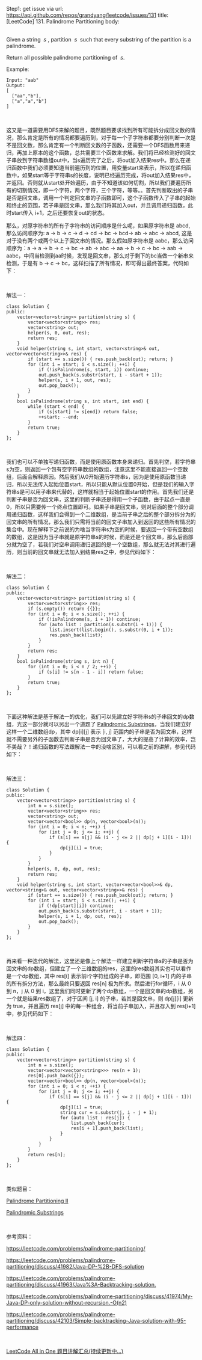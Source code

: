 Step1: get issue via url: https://api.github.com/repos/grandyang/leetcode/issues/131 
 title:[LeetCode] 131. Palindrome Partitioning 
 body:  
  

Given a string  _s_ , partition  _s_  such that every substring of the partition is a palindrome.

Return all possible palindrome partitioning of  _s_.

Example:
    
    
    Input: "aab"
    Output:
    [
      ["aa","b"],
      ["a","a","b"]
    ]

 

这又是一道需要用DFS来解的题目，既然题目要求找到所有可能拆分成回文数的情况，那么肯定是所有的情况都要遍历到，对于每一个子字符串都要分别判断一次是不是回文数，那么肯定有一个判断回文数的子函数，还需要一个DFS函数用来递归，再加上原本的这个函数，总共需要三个函数来求解。我们将已经检测好的回文子串放到字符串数组out中，当s遍历完了之后，将out加入结果res中。那么在递归函数中我们必须要知道当前遍历到的位置，用变量start来表示，所以在递归函数中，如果start等于字符串s的长度，说明已经遍历完成，将out加入结果res中，并返回。否则就从start处开始遍历，由于不知道该如何切割，所以我们要遍历所有的切割情况，即一个字符，两个字符，三个字符，等等。。首先判断取出的子串是否是回文串，调用一个判定回文串的子函数即可，这个子函数传入了子串的起始和终止的范围，若子串是回文串，那么我们将其加入out，并且调用递归函数，此时start传入 i+1，之后还要恢复out的状态。

那么，对原字符串的所有子字符串的访问顺序是什么呢，如果原字符串是 abcd, 那么访问顺序为: a -> b -> c -> d -> cd -> bc -> bcd-> ab -> abc -> abcd, 这是对于没有两个或两个以上子回文串的情况。那么假如原字符串是 aabc，那么访问顺序为：a -> a -> b -> c -> bc -> ab -> abc -> aa -> b -> c -> bc -> aab -> aabc，中间当检测到aa时候，发现是回文串，那么对于剩下的bc当做一个新串来检测，于是有 b -> c -> bc，这样扫描了所有情况，即可得出最终答案，代码如下：

 

解法一：
    
    
    class Solution {
    public:
        vector<vector<string>> partition(string s) {
            vector<vector<string>> res;
            vector<string> out;
            helper(s, 0, out, res);
            return res;
        }
        void helper(string s, int start, vector<string>& out, vector<vector<string>>& res) {
            if (start == s.size()) { res.push_back(out); return; }
            for (int i = start; i < s.size(); ++i) {
                if (!isPalindrome(s, start, i)) continue;
                out.push_back(s.substr(start, i - start + 1));
                helper(s, i + 1, out, res);
                out.pop_back();
            }
        }
        bool isPalindrome(string s, int start, int end) {
            while (start < end) {
                if (s[start] != s[end]) return false;
                ++start; --end;
            }
            return true;
        }
    };

 

我们也可以不单独写递归函数，而是使用原函数本身来递归。首先判空，若字符串s为空，则返回一个包有空字符串数组的数组，注意这里不能直接返回一个空数组，后面会解释原因。然后我们从0开始遍历字符串s，因为是使用原函数当递归，所以无法传入起始位置start，所以只能从默认位置0开始，但是我们的输入字符串s是可以用子串来代替的，这样就相当于起始位置start的作用。首先我们还是判断子串是否为回文串，这里的判断子串还是得用一个子函数，由于起点一直是0，所以只需要传一个终点位置即可。如果子串是回文串，则对后面的整个部分调用递归函数，这样我们会得到一个二维数组，是当前子串之后的整个部分拆分为的回文串的所有情况，那么我们只需将当前的回文子串加入到返回的这些所有情况的集合中。现在解释下之前说的为啥当字符串s为空的时候，要返回一个带有空数组的数组，这是因为当子串就是原字符串s的时候，而是还是个回文串，那么后面部分就为空了，若我们对空串调用递归返回的是一个空数组，那么就无法对其进行遍历，则当前的回文串就无法加入到结果res之中，参见代码如下：

 

解法二：
    
    
    class Solution {
    public:
        vector<vector<string>> partition(string s) {
            vector<vector<string>> res;
            if (s.empty()) return {{}};
            for (int i = 0; i < s.size(); ++i) {
                if (!isPalindrome(s, i + 1)) continue;
                for (auto list : partition(s.substr(i + 1))) {
                    list.insert(list.begin(), s.substr(0, i + 1));
                    res.push_back(list);
                }
            }
            return res;
        }
        bool isPalindrome(string s, int n) {
            for (int i = 0; i < n / 2; ++i) {
                if (s[i] != s[n - 1 - i]) return false;
            }
            return true;
        }
    };

 

下面这种解法是基于解法一的优化，我们可以先建立好字符串s的子串回文的dp数组，光这一部分就可以另出一个道题了 [Palindromic Substrings](http://www.cnblogs.com/grandyang/p/7404777.html)，当我们建立好这样一个二维数组dp，其中 dp[i][j] 表示 [i, j] 范围内的子串是否为回文串，这样就不需要另外的子函数去判断子串是否为回文串了，大大的提高了计算的效率，岂不美哉？！递归函数的写法跟解法一中的没啥区别，可以看之前的讲解，参见代码如下：

 

解法三：
    
    
    class Solution {
    public:
        vector<vector<string>> partition(string s) {
            int n = s.size();
            vector<vector<string>> res;
            vector<string> out;
            vector<vector<bool>> dp(n, vector<bool>(n));
            for (int i = 0; i < n; ++i) {
                for (int j = 0; j <= i; ++j) {
                    if (s[i] == s[j] && (i - j <= 2 || dp[j + 1][i - 1])) {
                        dp[j][i] = true;
                    }
                }
            }
            helper(s, 0, dp, out, res);
            return res;
        }
        void helper(string s, int start, vector<vector<bool>>& dp, vector<string>& out, vector<vector<string>>& res) {
            if (start == s.size()) { res.push_back(out); return; }
            for (int i = start; i < s.size(); ++i) {
                if (!dp[start][i]) continue;
                out.push_back(s.substr(start, i - start + 1));
                helper(s, i + 1, dp, out, res);
                out.pop_back();
            }
        }
    };

 

再来看一种迭代的解法，这里还是像上个解法一样建立判断字符串s的子串是否为回文串的dp数组，但建立了一个三维数组的res，这里的res数组其实也可以看作是一个dp数组，其中 res[i] 表示前i个字符组成的子串，即范围 [0, i+1] 内的子串的所有拆分方法，那么最终只要返回 res[n] 极为所求。然后进行for循环，i 从 0 到 n，j 从 0 到 i，这里我们同时更新了两个dp数组，一个是回文串的dp数组，另一个就是结果res数组了，对于区间 [j, i] 的子串，若其是回文串，则 dp[j][i] 更新为 true，并且遍历 res[j] 中的每一种组合，将当前子串加入，并且存入到 res[i+1] 中，参见代码如下：

 

解法四：
    
    
    class Solution {
    public:
        vector<vector<string>> partition(string s) {
            int n = s.size();
            vector<vector<vector<string>>> res(n + 1);
            res[0].push_back({});
            vector<vector<bool>> dp(n, vector<bool>(n));
            for (int i = 0; i < n; ++i) {
                for (int j = 0; j <= i; ++j) {
                    if (s[i] == s[j] && (i - j <= 2 || dp[j + 1][i - 1])) {
                        dp[j][i] = true;
                        string cur = s.substr(j, i - j + 1);
                        for (auto list : res[j]) {
                            list.push_back(cur);
                            res[i + 1].push_back(list);
                        }
                    }
                }
            }
            return res[n];
        }
    };

 

类似题目：

[Palindrome Partitioning II](http://www.cnblogs.com/grandyang/p/4271456.html)

[Palindromic Substrings](http://www.cnblogs.com/grandyang/p/7404777.html)

 

参考资料：

<https://leetcode.com/problems/palindrome-partitioning/>

<https://leetcode.com/problems/palindrome-partitioning/discuss/41982/Java-DP-%2B-DFS-solution>

<https://leetcode.com/problems/palindrome-partitioning/discuss/41963/Java%3A-Backtracking-solution.>

<https://leetcode.com/problems/palindrome-partitioning/discuss/41974/My-Java-DP-only-solution-without-recursion.-O(n2)>

<https://leetcode.com/problems/palindrome-partitioning/discuss/42103/Simple-backtracking-Java-solution-with-95-performance>

 

[LeetCode All in One 题目讲解汇总(持续更新中...)](http://www.cnblogs.com/grandyang/p/4606334.html)
